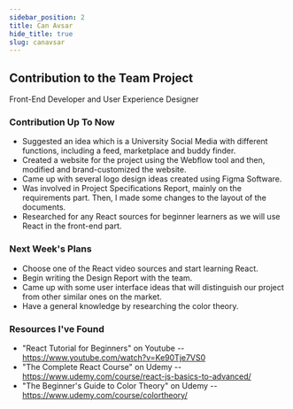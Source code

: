 ```yaml
---
sidebar_position: 2
title: Can Avsar
hide_title: true
slug: canavsar
---
```


## Contribution to the Team Project

Front-End Developer and User Experience Designer

### Contribution Up To Now
- Suggested an idea which is a University Social Media with different functions, including a feed, marketplace and buddy finder.
- Created a website for the project using the Webflow tool and then, modified and brand-customized the website.
- Came up with several logo design ideas created using Figma Software.
- Was involved in Project Specifications Report, mainly on the requirements part. Then, I made some changes to the layout of the documents.
- Researched for any React sources for beginner learners as we will use React in the front-end part.

### Next Week's Plans
- Choose one of the React video sources and start learning React.
- Begin writing the Design Report with the team.
- Came up with some user interface ideas that will distinguish our project from other similar ones on the market.
- Have a general knowledge by researching the color theory.

### Resources I've Found
- "React Tutorial for Beginners" on Youtube -- https://www.youtube.com/watch?v=Ke90Tje7VS0
- "The Complete React Course" on Udemy -- https://www.udemy.com/course/react-js-basics-to-advanced/
- "The Beginner's Guide to Color Theory" on Udemy -- https://www.udemy.com/course/colortheory/
